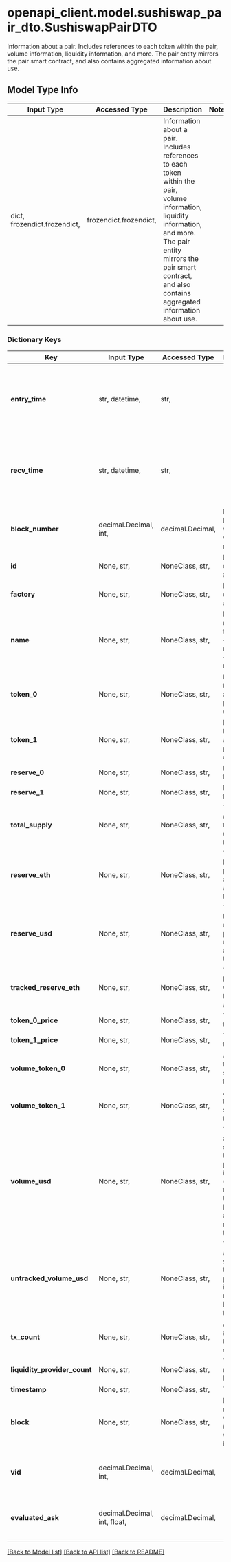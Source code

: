 # openapi_client.model.sushiswap_pair_dto.SushiswapPairDTO

Information about a pair. Includes references to each token within the pair, volume information, liquidity information, and more. The pair entity mirrors the pair smart contract, and also contains aggregated information about use.

## Model Type Info
Input Type | Accessed Type | Description | Notes
------------ | ------------- | ------------- | -------------
dict, frozendict.frozendict,  | frozendict.frozendict,  | Information about a pair. Includes references to each token within the pair, volume information, liquidity information, and more. The pair entity mirrors the pair smart contract, and also contains aggregated information about use. | 

### Dictionary Keys
Key | Input Type | Accessed Type | Description | Notes
------------ | ------------- | ------------- | ------------- | -------------
**entry_time** | str, datetime,  | str,  |  | [optional] value must conform to RFC-3339 date-time
**recv_time** | str, datetime,  | str,  |  | [optional] value must conform to RFC-3339 date-time
**block_number** | decimal.Decimal, int,  | decimal.Decimal,  | Number of block in which entity was recorded. | [optional] value must be a 64 bit integer
**id** | None, str,  | NoneClass, str,  | Pair contract address. | [optional] 
**factory** | None, str,  | NoneClass, str,  | Factory contract address. | [optional] 
**name** | None, str,  | NoneClass, str,  | Friendly name, format: &lt;token0 name&gt;-&lt;token1 name&gt; | [optional] 
**token_0** | None, str,  | NoneClass, str,  | Reference to token0 as stored in pair contract. | [optional] 
**token_1** | None, str,  | NoneClass, str,  | Reference to token0 as stored in pair contract. | [optional] 
**reserve_0** | None, str,  | NoneClass, str,  | Reserve of token0. | [optional] 
**reserve_1** | None, str,  | NoneClass, str,  | Reserve of token1. | [optional] 
**total_supply** | None, str,  | NoneClass, str,  | Total supply of liquidity token distributed to LPs. | [optional] 
**reserve_eth** | None, str,  | NoneClass, str,  | Total liquidity in pair stored as an amount of ETH. | [optional] 
**reserve_usd** | None, str,  | NoneClass, str,  | Total liquidity amount in pair stored as an amount of USD. | [optional] 
**tracked_reserve_eth** | None, str,  | NoneClass, str,  | Total liquidity with only tracked amount. | [optional] 
**token_0_price** | None, str,  | NoneClass, str,  | Token0 per token1. | [optional] 
**token_1_price** | None, str,  | NoneClass, str,  | Token1 per token0. | [optional] 
**volume_token_0** | None, str,  | NoneClass, str,  | Amount of token0 swapped on this pair. | [optional] 
**volume_token_1** | None, str,  | NoneClass, str,  | Amount of token1 swapped on this pair. | [optional] 
**volume_usd** | None, str,  | NoneClass, str,  | Total amount swapped all time in this pair stored in USD (only tracked if USD liquidity is above minimum threshold). | [optional] 
**untracked_volume_usd** | None, str,  | NoneClass, str,  | Total amount swapped all time in this pair stored in USD, no minimum liquidity threshold. | [optional] 
**tx_count** | None, str,  | NoneClass, str,  | All time amount of transactions on this pair. | [optional] 
**liquidity_provider_count** | None, str,  | NoneClass, str,  | Total number of LPs. | [optional] 
**timestamp** | None, str,  | NoneClass, str,  | Timestamp. | [optional] 
**block** | None, str,  | NoneClass, str,  | Block number in which pair information was created in. | [optional] 
**vid** | decimal.Decimal, int,  | decimal.Decimal,  |  | [optional] value must be a 64 bit integer
**evaluated_ask** | decimal.Decimal, int, float,  | decimal.Decimal,  |  | [optional] value must be a 64 bit float

[[Back to Model list]](../../README.md#documentation-for-models) [[Back to API list]](../../README.md#documentation-for-api-endpoints) [[Back to README]](../../README.md)


